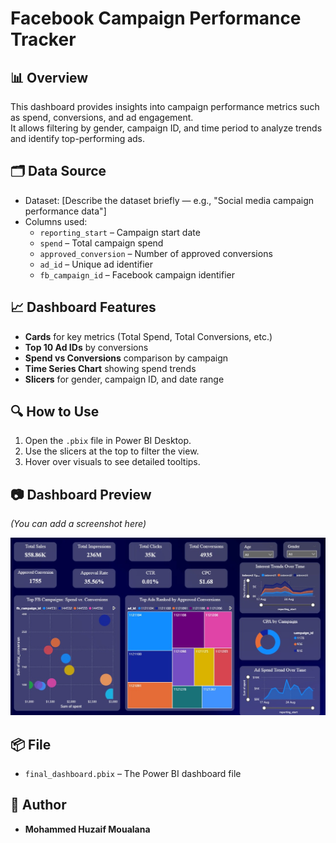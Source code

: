 # Facebook Campaign Performance Tracker

## 📊 Overview
This dashboard provides insights into campaign performance metrics such as spend, conversions, and ad engagement.  
It allows filtering by gender, campaign ID, and time period to analyze trends and identify top-performing ads.

## 🗂 Data Source
- Dataset: [Describe the dataset briefly — e.g., "Social media campaign performance data"]
- Columns used:
  - `reporting_start` – Campaign start date
  - `spend` – Total campaign spend
  - `approved_conversion` – Number of approved conversions
  - `ad_id` – Unique ad identifier
  - `fb_campaign_id` – Facebook campaign identifier

## 📈 Dashboard Features
- **Cards** for key metrics (Total Spend, Total Conversions, etc.)
- **Top 10 Ad IDs** by conversions 
- **Spend vs Conversions** comparison by campaign
- **Time Series Chart** showing spend trends
- **Slicers** for gender, campaign ID, and date range

## 🔍 How to Use
1. Open the `.pbix` file in Power BI Desktop.
2. Use the slicers at the top to filter the view.
3. Hover over visuals to see detailed tooltips.

## 📷 Dashboard Preview
*(You can add a screenshot here)*

![Dashboard Preview](dashboard_screenshot.png)

## 📦 File
- `final_dashboard.pbix` – The Power BI dashboard file

## 📝 Author
- **Mohammed Huzaif Moualana**



